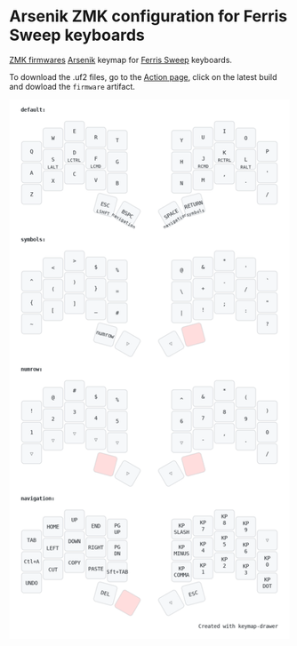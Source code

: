 # Arsenik ZMK configuration for Ferris Sweep keyboards

[ZMK firmwares](https://zmk.dev) [Arsenik](https://github.com/OneDeadKey/arsenik) keymap for [Ferris Sweep](https://github.com/davidphilipbarr/Sweep) keyboards.

To download the .uf2 files, go to the [Action page](https://github.com/azmeuk/zmk-config/actions), click on the latest build and dowload the `firmware` artifact.

![keymap illustration](https://raw.githubusercontent.com/azmeuk/zmk-config/refs/heads/main/img/my_keymap.png)
